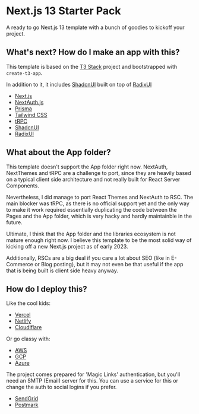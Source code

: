 # Next.js 13 Starter Pack

A ready to go Next.js 13 template with a bunch of goodies to kickoff your project.

## What's next? How do I make an app with this?

This template is based on the [T3 Stack](https://create.t3.gg/) project and bootstrapped with `create-t3-app`.

In addition to it, it includes [ShadcnUI](https://ui.shadcn.com/) built on top of [RadixUI](https://www.radix-ui.com/)

- [Next.js](https://nextjs.org)
- [NextAuth.js](https://next-auth.js.org)
- [Prisma](https://prisma.io)
- [Tailwind CSS](https://tailwindcss.com)
- [tRPC](https://trpc.io)
- [ShadcnUI](https://ui.shadcn.com/)
- [RadixUI](https://www.radix-ui.com/)

## What about the App folder?

This template doesn't support the App folder right now. NextAuth, NextThemes and tRPC are a challenge to port, since they are heavily based on a typical client side architecture and not really built for React Server Components.

Nevertheless, I did manage to port React Themes and NextAuth to RSC. The main blocker was tRPC, as there is no official support yet and the only way to make it work required essentially duplicating the code between the Pages and the App folder, which is very hacky and hardly maintainble in the future.

Ultimate, I think that the App folder and the libraries ecosystem is not mature enough right now. I believe this template to be the most solid way of kicking off a new Next.js project as of early 2023.

Additionally, RSCs are a big deal if you care a lot about SEO (like in E-Commerce or Blog posting), but it may not even be that useful if the app that is being built is client side heavy anyway.

## How do I deploy this?

Like the cool kids:

- [Vercel](https://vercel.com/)
- [Netlify](https://www.netlify.com/)
- [Cloudlflare](https://www.cloudflare.com/developer-platform-hub/)

Or go classy with:

- [AWS](https://aws.amazon.com/es/)
- [GCP](https://cloud.google.com/)
- [Azure](https://azure.microsoft.com/)

The project comes prepared for 'Magic Links' authentication, but you'll need an SMTP (Email) server for this.
You can use a service for this or change the auth to social logins if you prefer.

- [SendGrid](https://sendgrid.com/)
- [Postmark](https://postmarkapp.com/)
